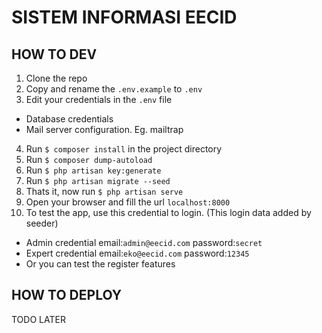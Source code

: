 SISTEM INFORMASI EECID
=======================

HOW TO DEV
-----------
1. Clone the repo
2. Copy and rename the `.env.example` to `.env`
3. Edit your credentials in the `.env` file
- Database credentials
- Mail server configuration. Eg. mailtrap
4. Run `$ composer install` in the project directory
5. Run `$ composer dump-autoload`
6. Run `$ php artisan key:generate`
7. Run `$ php artisan migrate --seed`
8. Thats it, now run `$ php artisan serve`
9. Open your browser and fill the url `localhost:8000`
10. To test the app, use this credential to login. (This login data added by seeder)
- Admin credential email:`admin@eecid.com` password:`secret`
- Expert credential email:`eko@eecid.com` password:`12345`
- Or you can test the register features

HOW TO DEPLOY
--------------
TODO LATER
